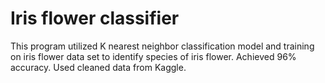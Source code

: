 # Iris flower classifier
This program utilized K nearest neighbor classification model and training on iris flower data set to identify species of iris flower. Achieved 96% accuracy. Used cleaned data from Kaggle.


